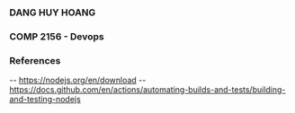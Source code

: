 ### DANG HUY HOANG
### COMP 2156 - Devops
### References
-- https://nodejs.org/en/download 
-- https://docs.github.com/en/actions/automating-builds-and-tests/building-and-testing-nodejs

